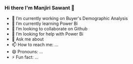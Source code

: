 ### Hi there I'm Manjiri Sawant 👋
- 🔭 I’m currently working on Buyer's Demographic Analysis
- 🌱 I’m currently learning Power Bi
- 👯 I’m looking to collaborate on Github
- 🤔 I’m looking for help with Power Bi
- 💬 Ask me about 
- 📫 How to reach me: ...
- 😄 Pronouns: ...
- ⚡ Fun fact: ...

